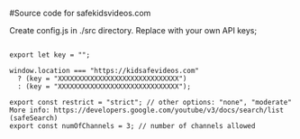 #Source code for safekidsvideos.com

Create config.js in ./src directory. Replace with your own API keys;

<pre><code>
export let key = "";

window.location === "https://kidsafevideos.com"
  ? (key = "XXXXXXXXXXXXXXXXXXXXXXXXXXXXXX")
  : (key = "XXXXXXXXXXXXXXXXXXXXXXXXXXXXXX");

export const restrict = "strict"; // other options: "none", "moderate" More info: https://developers.google.com/youtube/v3/docs/search/list (safeSearch)
export const numOfChannels = 3; // number of channels allowed
</pre></code>
